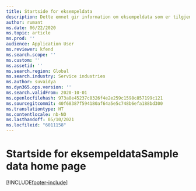 ```yaml
---
title: Startside for eksempeldata
description: Dette emnet gir information om eksempeldata som er tilgjengelige for Dynamics 365 Project-operasjoner.
author: rumant
ms.date: 06/22/2020
ms.topic: article
ms.prod: ''
audience: Application User
ms.reviewer: kfend
ms.search.scope: ''
ms.custom: ''
ms.assetid: ''
ms.search.region: Global
ms.search.industry: Service industries
ms.author: suvaidya
ms.dyn365.ops.version: ''
ms.search.validFrom: 2020-10-01
ms.openlocfilehash: 973a8e45237c8326f4e2e259c1598c857199c121
ms.sourcegitcommit: 40f68387f594180af64a5e5c748b6efa188bd300
ms.translationtype: HT
ms.contentlocale: nb-NO
ms.lasthandoff: 05/10/2021
ms.locfileid: "6011158"
---
```

# <a name="sample-data-home-page"></a><span data-ttu-id="1e41c-103">Startside for eksempeldata</span><span class="sxs-lookup"><span data-stu-id="1e41c-103">Sample data home page</span></span>


[!INCLUDE[footer-include](../includes/footer-banner.md)]